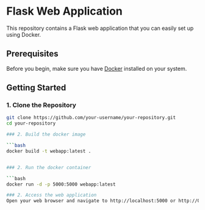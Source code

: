 # Flask Web Application

This repository contains a Flask web application that you can easily set up using Docker.

## Prerequisites

Before you begin, make sure you have [Docker](https://www.docker.com/get-started) installed on your system.

## Getting Started

### 1. Clone the Repository

```bash
git clone https://github.com/your-username/your-repository.git
cd your-repository

### 2. Build the docker image

```bash
docker build -t webapp:latest .


### 2. Run the docker container

```bash
docker run -d -p 5000:5000 webapp:latest

### 2. Access the web application
Open your web browser and navigate to http://localhost:5000 or http://0.0.0.0:5000 to view the running application.

